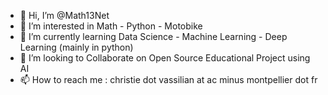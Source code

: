 - 👋 Hi, I’m @Math13Net
- 👀 I’m interested in Math - Python - Motobike
- 🌱 I’m currently learning Data Science - Machine Learning - Deep Learning (mainly in python)
- 💞️ I’m looking to Collaborate on Open Source Educational Project using AI
- 📫 How to reach me : christie dot vassilian at ac minus montpellier dot fr

<!---
Math13Net/Math13Net is a ✨ special ✨ repository because its `README.md` (this file) appears on your GitHub profile.
You can click the Preview link to take a look at your changes.
--->
